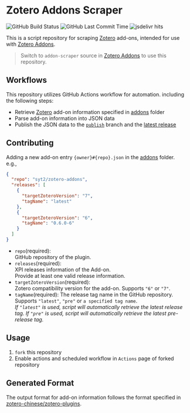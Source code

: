 # Zotero Addons Scraper
![GitHub Build Status](https://img.shields.io/github/actions/workflow/status/syt2/zotero-addons-scraper/main.yml?logo=githubactions)
![GitHub Last Commit Time](https://img.shields.io/github/last-commit/syt2/zotero-addons-scraper/publish?logo=github)
![jsdelivr hits](https://img.shields.io/jsdelivr/gh/hw/syt2/zotero-addons-scraper?logo=jsdelivr)


This is a script repository for scraping [Zotero](https://www.zotero.org) add-ons, intended for use with [Zotero Addons](https://github.com/syt2/zotero-addons).  
> Switch to `addon-scraper` source in [Zotero Addons](https://github.com/syt2/zotero-addons) to use this repository.

## Workflows
This repository utilizes GitHub Actions workflow for automation. 
including the following steps:
- Retrieve [Zotero](https://www.zotero.org) add-on information specified in [addons](addons) folder
- Parse add-on information into JSON data
- Publish the JSON data to the [`publish`](https://github.com/syt2/zotero-addons-scraper/blob/publish/addon_infos.json) branch and the [latest release](https://github.com/syt2/zotero-addons-scraper/releases/latest)

## Contributing
Adding a new add-on entry `{owner}#{repo}.json` in the [addons](addons) folder.  
e.g.,
``` json
{
  "repo": "syt2/zotero-addons",
  "releases": [
    {   
      "targetZoteroVersion": "7",
      "tagName": "latest"
    },
    {
      "targetZoteroVersion": "6", 
      "tagName": "0.6.0-6"
    }
  ]
}
```
 
- `repo`(required):  
  GitHub repository of the plugin.  
- `releases`(required):  
  XPI releases information of the Add-on.  
  Provide at least one valid release information.
- `targetZoteroVersion`(required):  
  Zotero compatibility version for the add-on.
  Supports `"6"` or `"7"`.
- `tagName`(required):
  The release tag name in the GitHub repository.  
  Supports `"latest"`, `"pre"` or `a specified tag name`.  
  *If `"latest"` is used, script will automatically retrieve the latest release tag.* 
  *If `"pre"` is used, script will automatically retrieve the latest pre-release tag.* 


## Usage
1. `fork` this repository
2. Enable actions and scheduled workflow in `Actions` page of forked repository

## Generated Format
The output format for add-on information follows the format specified in [zotero-chinese/zotero-plugins](https://github.com/zotero-chinese/zotero-plugins).


